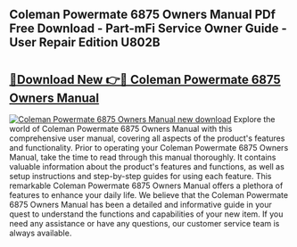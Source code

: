 ## Coleman Powermate 6875 Owners Manual PDf Free Download - Part-mFi Service Owner Guide - User Repair Edition U802B

# <h2><a href="http://bc80729.oget.top/?id=Coleman+Powermate+6875+Owners+Manual">🔗Download New 👉🔴 Coleman Powermate 6875 Owners Manual</a></h2>

[![Coleman Powermate 6875 Owners Manual new download](https://i.imgur.com/5g1atiW.png)](http://bc80729.oget.top/?id=Coleman+Powermate+6875+Owners+Manual)
Explore the world of Coleman Powermate 6875 Owners Manual with this comprehensive user manual, covering all aspects of the product's features and functionality. Prior to operating your Coleman Powermate 6875 Owners Manual, take the time to read through this manual thoroughly. It contains valuable information about the product's features and functions, as well as setup instructions and step-by-step guides for using each feature. This remarkable Coleman Powermate 6875 Owners Manual offers a plethora of features to enhance your daily life. We believe that the Coleman Powermate 6875 Owners Manual has been a detailed and informative guide in your quest to understand the functions and capabilities of your new item. If you need any assistance or have any questions, our customer service team is always available.
